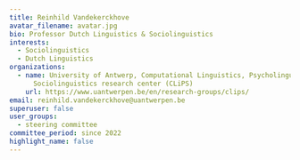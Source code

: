 ```yaml
---
title: Reinhild Vandekerckhove
avatar_filename: avatar.jpg
bio: Professor Dutch Linguistics & Sociolinguistics
interests:
  - Sociolinguistics
  - Dutch Linguistics
organizations:
  - name: University of Antwerp, Computational Linguistics, Psycholinguistics and
      Sociolinguistics research center (CLiPS)
    url: https://www.uantwerpen.be/en/research-groups/clips/
email: reinhild.vandekerckhove@uantwerpen.be
superuser: false
user_groups:
  - steering committee
committee_period: since 2022
highlight_name: false
---
```


